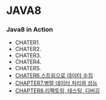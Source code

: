 # JAVA8
### Java8 in Action
* CHATER1.
* CHATER2.
* CHATER3.
* CHATER4.
* CHATER5.
* [CHATER6.스트림으로 데이터 수집](https://github.com/himj131/JAVA8/wiki/Chapter6.%EC%8A%A4%ED%8A%B8%EB%A6%BC%EC%9C%BC%EB%A1%9C-%EB%8D%B0%EC%9D%B4%ED%84%B0-%EC%88%98%EC%A7%91)
* [CHAPTER7.병렬 데이터 처리와 성능](https://github.com/himj131/JAVA8/wiki/Chapter7.%EB%B3%91%EB%A0%AC-%EB%8D%B0%EC%9D%B4%ED%84%B0-%EC%B2%98%EB%A6%AC%EC%99%80-%EC%84%B1%EB%8A%A5)
* [CHAPTER8.리팩토링, 테스팅, 디버깅](https://github.com/himj131/JAVA8/wiki/CHAPTER8.%EB%A6%AC%ED%8C%A9%ED%86%A0%EB%A7%81,-%ED%85%8C%EC%8A%A4%ED%8C%85,-%EB%94%94%EB%B2%84%EA%B9%85)
